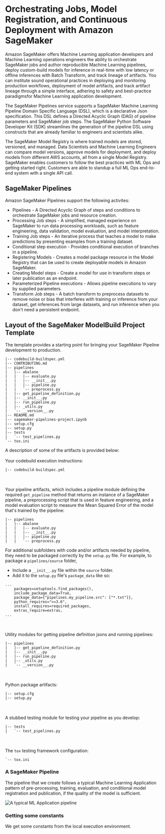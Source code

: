 # Orchestrating Jobs, Model Registration, and Continuous Deployment with Amazon SageMaker

Amazon SageMaker offers Machine Learning application developers and Machine Learning operations engineers the ability to orchestrate SageMaker jobs and author reproducible Machine Learning pipelines, deploy custom-build models for inference in real-time with low latency or offline inferences with Batch Transform, and track lineage of artifacts. You can institute sound operational practices in deploying and monitoring production workflows, deployment of model artifacts, and track artifact lineage through a simple interface, adhering to safety and best-practice paradigmsfor Machine Learning application development.

The SageMaker Pipelines service supports a SageMaker Machine Learning Pipeline Domain Specific Language (DSL), which is a declarative Json specification. This DSL defines a Directed Acyclic Graph (DAG) of pipeline parameters and SageMaker job steps. The SageMaker Python Software Developer Kit (SDK) streamlines the generation of the pipeline DSL using constructs that are already familiar to engineers and scientists alike.

The SageMaker Model Registry is where trained models are stored, versioned, and managed. Data Scientists and Machine Learning Engineers can compare model versions, approve models for deployment, and deploy models from different AWS accounts, all from a single Model Registry. SageMaker enables customers to follow the best practices with ML Ops and getting started right. Customers are able to standup a full ML Ops end-to-end system with a single API call.

## SageMaker Pipelines

Amazon SageMaker Pipelines support the following activites:

* Pipelines - A Directed Acyclic Graph of steps and conditions to orchestrate SageMaker jobs and resource creation.
* Processing Job steps - A simplified, managed experience on SageMaker to run data processing workloads, such as feature engineering, data validation, model evaluation, and model interpretation.
* Training Job steps - An iterative process that teaches a model to make predictions by presenting examples from a training dataset.
* Conditional step execution - Provides conditional execution of branches in a pipeline.
* Registering Models - Creates a model package resource in the Model Registry that can be used to create deployable models in Amazon SageMaker.
* Creating Model steps - Create a model for use in transform steps or later publication as an endpoint.
* Parameterized Pipeline executions - Allows pipeline executions to vary by supplied parameters.
* Transform Job steps - A batch transform to preprocess datasets to remove noise or bias that interferes with training or inference from your dataset, get inferences from large datasets, and run inference when you don't need a persistent endpoint.

## Layout of the SageMaker ModelBuild Project Template

The template provides a starting point for bringing your SageMaker Pipeline development to production.

```
|-- codebuild-buildspec.yml
|-- CONTRIBUTING.md
|-- pipelines
|   |-- abalone
|   |   |-- evaluate.py
|   |   |-- __init__.py
|   |   |-- pipeline.py
|   |   `-- preprocess.py
|   |-- get_pipeline_definition.py
|   |-- __init__.py
|   |-- run_pipeline.py
|   |-- _utils.py
|   `-- __version__.py
|-- README.md
|-- sagemaker-pipelines-project.ipynb
|-- setup.cfg
|-- setup.py
|-- tests
|   `-- test_pipelines.py
`-- tox.ini
```

A description of some of the artifacts is provided below:
<br/><br/>
Your codebuild execution instructions:
```
|-- codebuild-buildspec.yml
```
<br/><br/>
Your pipeline artifacts, which includes a pipeline module defining the required `get_pipeline` method that returns an instance of a SageMaker pipeline, a preprocessing script that is used in feature engineering, and a model evaluation script to measure the Mean Squared Error of the model that's trained by the pipeline:

```
|-- pipelines
|   |-- abalone
|   |   |-- evaluate.py
|   |   |-- __init__.py
|   |   |-- pipeline.py
|   |   `-- preprocess.py

```

For additional subfolders with code and/or artifacts needed by pipeline, they need to be packaged correctly by the `setup.py` file. For example, to package a `pipelines/source` folder,

* Include a `__init__.py` file within the `source` folder.
* Add it to the `setup.py` file's `package_data` like so:

```
...
    packages=setuptools.find_packages(),
    include_package_data=True,
    package_data={"pipelines.my_pipeline.src": ["*.txt"]},
    python_requires=">=3.6",
    install_requires=required_packages,
    extras_require=extras,
...
```

<br/><br/>
Utility modules for getting pipeline definition jsons and running pipelines:

```
|-- pipelines
|   |-- get_pipeline_definition.py
|   |-- __init__.py
|   |-- run_pipeline.py
|   |-- _utils.py
|   `-- __version__.py
```
<br/><br/>
Python package artifacts:
```
|-- setup.cfg
|-- setup.py
```
<br/><br/>
A stubbed testing module for testing your pipeline as you develop:
```
|-- tests
|   `-- test_pipelines.py
```
<br/><br/>
The `tox` testing framework configuration:
```
`-- tox.ini
```

### A SageMaker Pipeline

The pipeline that we create follows a typical Machine Learning Application pattern of pre-processing, training, evaluation, and conditional model registration and publication, if the quality of the model is sufficient.

![A typical ML Application pipeline](img/pipeline-full.png)

### Getting some constants

We get some constants from the local execution environment.
